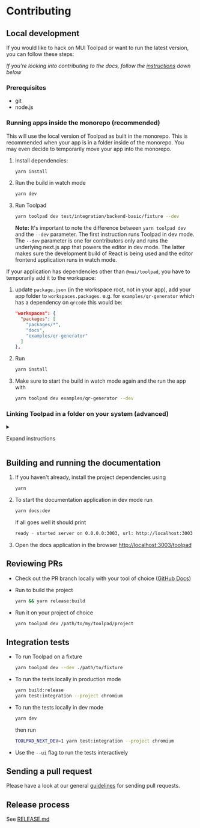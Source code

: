 # Contributing

## Local development

If you would like to hack on MUI Toolpad or want to run the latest version, you can follow these steps:

_If you're looking into contributing to the docs, follow the [instructions](#building-and-running-the-documentation) down below_

### Prerequisites

- git
- node.js

### Running apps inside the monorepo (recommended)

This will use the local version of Toolpad as built in the monorepo. This is recommended when your app is in a folder inside of the monorepo. You may even decide to temporarily move your app into the monorepo.

1. Install dependencies:

   ```sh
   yarn install
   ```

1. Run the build in watch mode

   ```sh
   yarn dev
   ```

1. Run Toolpad

   ```sh
   yarn toolpad dev test/integration/backend-basic/fixture --dev
   ```

   **Note:** It's important to note the difference between `yarn toolpad dev` and the `--dev` parameter. The first instruction runs Toolpad in dev mode. The `--dev` parameter is one for contributors only and runs the underlying next.js app that powers the editor in dev mode. The latter makes sure the development build of React is being used and the editor frontend application runs in watch mode.

If your application has dependencies other than `@mui/toolpad`, you have to temporarily add it to the workspace:

1. update `package.json` (in the workspace root, not in your app), add your app folder to `workspaces.packages`. e.g. for `examples/qr-generator` which has a dependency on `qrcode` this would be:

   ```json
   "workspaces": {
     "packages": [
       "packages/*",
       "docs",
       "examples/qr-generator"
     ]
   },
   ```

1. Run

   ```sh
   yarn install
   ```

1. Make sure to start the build in watch mode again and the run the app with

   ```sh
   yarn toolpad dev examples/qr-generator --dev
   ```

### Linking Toolpad in a folder on your system (advanced)

<details>
<summary>

Expand instructions

</summary>

In some cases you may want to link local toolpad into a project on your laptop.

1. Install dependencies:

```sh
yarn install
```

1. Run the build in watch mode

   ```sh
   yarn dev
   ```

1. In another folder, start a toolpad project using:

   ```json
   {
     "name": "toolpad-local",
     "version": "1.0.0",
     "license": "MIT",
     "scripts": {
       "dev": "toolpad dev --dev",
       "build": "toolpad build --dev",
       "start": "toolpad start --dev"
     },
     "dependencies": {
       "@mui/toolpad": "portal:<your-local-toolpad-monorepo>/packages/toolpad"
     },
     "resolutions": {
       "@mui/toolpad-app": "portal:<your-local-toolpad-monorepo>/packages/toolpad-app",
       "@mui/toolpad-core": "portal:<your-local-toolpad-monorepo>/packages/toolpad-core",
       "@mui/toolpad-components": "portal:<your-local-toolpad-monorepo>/packages/toolpad-components",
       "@mui/toolpad-utils": "portal:<your-local-toolpad-monorepo>/packages/toolpad-utils"
     }
   }
   ```

   1. Replace `<your-local-toolpad-monorepo>` with the path to the toolpad monorepo on your file system. Make sure to keep `portal:`.

   1. In order to use `portal:` dependencies, we will need to use yarn 2. So start by running

      ```sh
      yarn set version berry
      ```

      and add to the `.yarnrc.yml`:

      ```yaml
      nodeLinker: node-modules
      ```

   1. then run

      ```sh
      yarn install
      ```

1. Run start toolpad in dev mode:

   ```sh
   yarn dev
   ```

</details>

## Building and running the documentation

1. If you haven't already, install the project dependencies using

   ```sh
   yarn
   ```

1. To start the documentation application in dev mode run

   ```sh
   yarn docs:dev
   ```

   If all goes well it should print

   ```sh
   ready - started server on 0.0.0.0:3003, url: http://localhost:3003
   ```

1. Open the docs application in the browser [http://localhost:3003/toolpad](http://localhost:3003/toolpad)

## Reviewing PRs

- Check out the PR branch locally with your tool of choice ([GitHub Docs](https://docs.github.com/en/pull-requests/collaborating-with-pull-requests/reviewing-changes-in-pull-requests/checking-out-pull-requests-locally?tool=cli))
- Run to build the project

  ```sh
  yarn && yarn release:build
  ```

- Run it on your project of choice

  ```sh
  yarn toolpad dev /path/to/my/toolpad/project
  ```

## Integration tests

- To run Toolpad on a fixture

  ```sh
  yarn toolpad dev --dev ./path/to/fixture
  ```

- To run the tests locally in production mode

  ```sh
  yarn build:release
  yarn test:integration --project chromium
  ```

- To run the tests locally in dev mode

  ```sh
  yarn dev
  ```

  then run

  ```sh
  TOOLPAD_NEXT_DEV=1 yarn test:integration --project chromium
  ```

- Use the `--ui` flag to run the tests interactively

## Sending a pull request

Please have a look at our general [guidelines](https://github.com/mui/material-ui/blob/master/CONTRIBUTING.md#sending-a-pull-request) for sending pull requests.

## Release process

See [RELEASE.md](./RELEASE.md)
